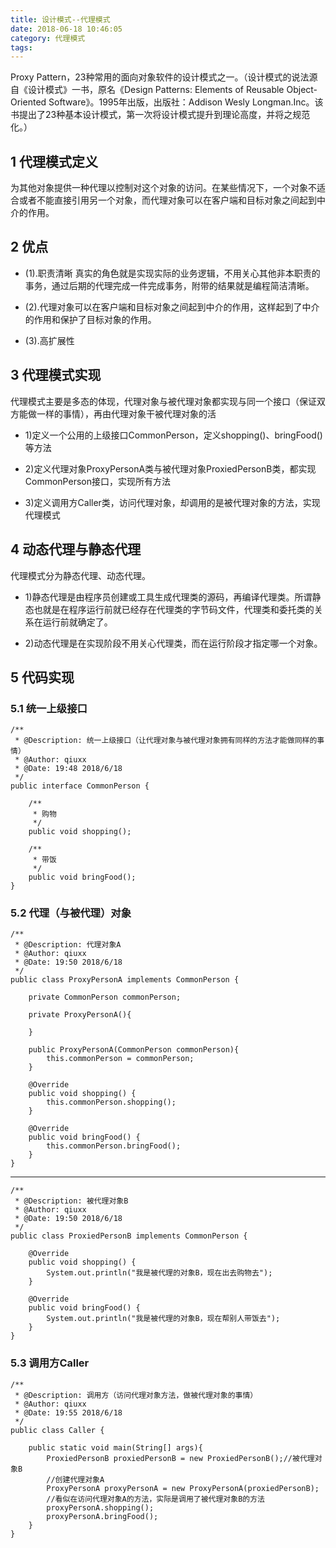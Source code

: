 ```yaml
---
title: 设计模式--代理模式
date: 2018-06-18 10:46:05
category: 代理模式
tags:
---
```


Proxy Pattern，23种常用的面向对象软件的设计模式之一。（设计模式的说法源自《设计模式》一书，原名《Design Patterns: Elements of Reusable Object-Oriented Software》。1995年出版，出版社：Addison Wesly Longman.Inc。该书提出了23种基本设计模式，第一次将设计模式提升到理论高度，并将之规范化。）

## 1 代理模式定义

为其他对象提供一种代理以控制对这个对象的访问。在某些情况下，一个对象不适合或者不能直接引用另一个对象，而代理对象可以在客户端和目标对象之间起到中介的作用。

## 2 优点
   

- (1).职责清晰
   真实的角色就是实现实际的业务逻辑，不用关心其他非本职责的事务，通过后期的代理完成一件完成事务，附带的结果就是编程简洁清晰。 

- (2).代理对象可以在客户端和目标对象之间起到中介的作用，这样起到了中介的作用和保护了目标对象的作用。
   
- (3).高扩展性

## 3 代理模式实现

代理模式主要是多态的体现，代理对象与被代理对象都实现与同一个接口（保证双方能做一样的事情），再由代理对象干被代理对象的活
   
- 1)定义一个公用的上级接口CommonPerson，定义shopping()、bringFood()等方法
   
- 2)定义代理对象ProxyPersonA类与被代理对象ProxiedPersonB类，都实现CommonPerson接口，实现所有方法
   
- 3)定义调用方Caller类，访问代理对象，却调用的是被代理对象的方法，实现代理模式

## 4 动态代理与静态代理
代理模式分为静态代理、动态代理。
     

- 1)静态代理是由程序员创建或工具生成代理类的源码，再编译代理类。所谓静态也就是在程序运行前就已经存在代理类的字节码文件，代理类和委托类的关系在运行前就确定了。
     
- 2)动态代理是在实现阶段不用关心代理类，而在运行阶段才指定哪一个对象。

## 5 代码实现

### 5.1 统一上级接口

	/**
	 * @Description: 统一上级接口（让代理对象与被代理对象拥有同样的方法才能做同样的事情）
	 * @Author: qiuxx
	 * @Date: 19:48 2018/6/18
	 */
	public interface CommonPerson {
	
	    /**
	     * 购物
	     */
	    public void shopping();
	
	    /**
	     * 带饭
	     */
	    public void bringFood();
	}

### 5.2 代理（与被代理）对象
	
	/**
	 * @Description: 代理对象A
	 * @Author: qiuxx
	 * @Date: 19:50 2018/6/18
	 */
	public class ProxyPersonA implements CommonPerson {
	
	    private CommonPerson commonPerson;
	
	    private ProxyPersonA(){
	
	    }
	
	    public ProxyPersonA(CommonPerson commonPerson){
	        this.commonPerson = commonPerson;
	    }
	
	    @Override
	    public void shopping() {
	        this.commonPerson.shopping();
	    }
	
	    @Override
	    public void bringFood() {
	        this.commonPerson.bringFood();
	    }
	}

----------
	/**
	 * @Description: 被代理对象B
	 * @Author: qiuxx
	 * @Date: 19:50 2018/6/18
	 */
	public class ProxiedPersonB implements CommonPerson {
	
	    @Override
	    public void shopping() {
	        System.out.println("我是被代理的对象B，现在出去购物去");
	    }
	
	    @Override
	    public void bringFood() {
	        System.out.println("我是被代理的对象B，现在帮别人带饭去");
	    }
	}

### 5.3 调用方Caller
	
	/**
	 * @Description: 调用方（访问代理对象方法，做被代理对象的事情）
	 * @Author: qiuxx
	 * @Date: 19:55 2018/6/18
	 */
	public class Caller {
	
	    public static void main(String[] args){
	        ProxiedPersonB proxiedPersonB = new ProxiedPersonB();//被代理对象B
	        //创建代理对象A
	        ProxyPersonA proxyPersonA = new ProxyPersonA(proxiedPersonB);
	        //看似在访问代理对象A的方法，实际是调用了被代理对象B的方法
	        proxyPersonA.shopping();
	        proxyPersonA.bringFood();
	    }
	}